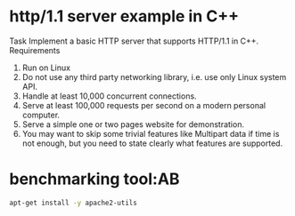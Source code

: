 # http/1.1 server example in C++

Task
Implement a basic HTTP server that supports HTTP/1.1 in C++.
Requirements
1. Run on Linux
2. Do not use any third party networking library, i.e. use only Linux system API.
3. Handle at least 10,000 concurrent connections.
4. Serve at least 100,000 requests per second on a modern personal computer.
5. Serve a simple one or two pages website for demonstration.
6. You may want to skip some trivial features like Multipart data if time is not enough, but
   you need to state clearly what features are supported.
# benchmarking tool:AB

```bash
apt-get install -y apache2-utils
```
